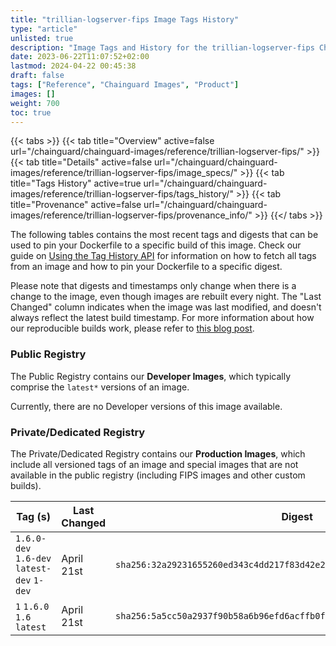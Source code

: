 ```yaml
---
title: "trillian-logserver-fips Image Tags History"
type: "article"
unlisted: true
description: "Image Tags and History for the trillian-logserver-fips Chainguard Image"
date: 2023-06-22T11:07:52+02:00
lastmod: 2024-04-22 00:45:38
draft: false
tags: ["Reference", "Chainguard Images", "Product"]
images: []
weight: 700
toc: true
---
```


{{< tabs >}}
{{< tab title="Overview" active=false url="/chainguard/chainguard-images/reference/trillian-logserver-fips/" >}}
{{< tab title="Details" active=false url="/chainguard/chainguard-images/reference/trillian-logserver-fips/image_specs/" >}}
{{< tab title="Tags History" active=true url="/chainguard/chainguard-images/reference/trillian-logserver-fips/tags_history/" >}}
{{< tab title="Provenance" active=false url="/chainguard/chainguard-images/reference/trillian-logserver-fips/provenance_info/" >}}
{{</ tabs >}}

The following tables contains the most recent tags and digests that can be used to pin your Dockerfile to a specific build of this image. Check our guide on [Using the Tag History API](/chainguard/chainguard-images/using-the-tag-history-api/) for information on how to fetch all tags from an image and how to pin your Dockerfile to a specific digest.

Please note that digests and timestamps only change when there is a change to the image, even though images are rebuilt every night. The "Last Changed" column indicates when the image was last modified, and doesn't always reflect the latest build timestamp. For more information about how our reproducible builds work, please refer to [this blog post](https://www.chainguard.dev/unchained/reproducing-chainguards-reproducible-image-builds).

### Public Registry
The Public Registry contains our **Developer Images**, which typically comprise the `latest*` versions of an image.

Currently, there are no Developer versions of this image available.

### Private/Dedicated Registry
The Private/Dedicated Registry contains our **Production Images**, which include all versioned tags of an image and special images that are not available in the public registry (including FIPS images and other custom builds).

| Tag (s)                                     | Last Changed | Digest                                                                    |
|---------------------------------------------|--------------|---------------------------------------------------------------------------|
|  `1.6.0-dev` `1.6-dev` `latest-dev` `1-dev` | April 21st   | `sha256:32a29231655260ed343c4dd217f83d42e22690931de55d6ecd309feaea794121` |
|  `1` `1.6.0` `1.6` `latest`                 | April 21st   | `sha256:5a5cc50a2937f90b58a6b96efd6acffb0fc3cb733f942a78de63fbec974f71d1` |

